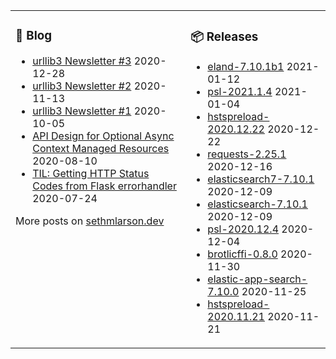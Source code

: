 <table><tr><td valign="top">

### 📰 Blog
<!-- blog starts -->
* [urllib3 Newsletter #3](http://sethmlarson.dev/blog/2020-12-28/urllib3-newsletter-3) 2020-12-28
* [urllib3 Newsletter #2](http://sethmlarson.dev/blog/2020-11-13/urllib3-newsletter-2) 2020-11-13
* [urllib3 Newsletter #1](http://sethmlarson.dev/blog/2020-10-05/urllib3-newsletter-september-2020) 2020-10-05
* [API Design for Optional Async Context Managed Resources](http://sethmlarson.dev/blog/2020-08-10/api-design-for-an-async-open) 2020-08-10
* [TIL: Getting HTTP Status Codes from Flask errorhandler](http://sethmlarson.dev/blog/2020-07-24/til-getting-http-status-codes-from-flask-errorhandler) 2020-07-24
<!-- blog ends -->
More posts on [sethmlarson.dev](https://sethmlarson.dev)
</td><td valign="top">

### 📦 Releases
<!-- other starts -->
* [eland-7.10.1b1](https://pypi.org/project/eland/7.10.1b1) 2021-01-12
* [psl-2021.1.4](https://pypi.org/project/psl/2021.1.4) 2021-01-04
* [hstspreload-2020.12.22](https://pypi.org/project/hstspreload/2020.12.22) 2020-12-22
* [requests-2.25.1](https://pypi.org/project/requests/2.25.1) 2020-12-16
* [elasticsearch7-7.10.1](https://pypi.org/project/elasticsearch7/7.10.1) 2020-12-09
* [elasticsearch-7.10.1](https://pypi.org/project/elasticsearch/7.10.1) 2020-12-09
* [psl-2020.12.4](https://pypi.org/project/psl/2020.12.4) 2020-12-04
* [brotlicffi-0.8.0](https://pypi.org/project/brotlicffi/0.8.0) 2020-11-30
* [elastic-app-search-7.10.0](https://pypi.org/project/elastic-app-search/7.10.0) 2020-11-25
* [hstspreload-2020.11.21](https://pypi.org/project/hstspreload/2020.11.21) 2020-11-21
<!-- other ends -->
</td></tr></table>
